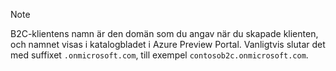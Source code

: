 > [!NOTE]
> B2C-klientens namn är den domän som du angav när du skapade klienten, och namnet visas i katalogbladet i Azure Preview Portal.  Vanligtvis slutar det med suffixet `.onmicrosoft.com`, till exempel `contosob2c.onmicrosoft.com`.
> 
> 



<!--HONumber=Nov16_HO2-->


